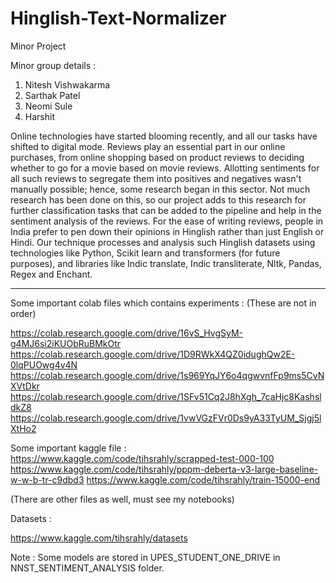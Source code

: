 # Hinglish-Text-Normalizer
Minor Project

Minor group details :
1. Nitesh Vishwakarma 
2. Sarthak Patel
3. Neomi Sule
4. Harshit

Online technologies have started blooming recently, and all our tasks have shifted to digital mode. Reviews play an essential part in our online purchases, 
from online shopping based on product reviews to deciding whether to go for a movie based on movie reviews. Allotting sentiments for all such reviews to 
segregate them into positives and negatives wasn't manually possible; hence, some research began in this sector. Not much research has been done on this, 
so our project adds to this research for further classification tasks that can be added to the pipeline and help in the sentiment analysis of the reviews. 
For the ease of writing reviews, people in India prefer to pen down their opinions in Hinglish rather than just English or Hindi. Our technique processes and
analysis such Hinglish datasets using technologies like Python, Scikit learn and transformers (for future purposes), and libraries like Indic translate, Indic 
transliterate, Nltk, Pandas, Regex and Enchant.

-----------------------------------------------------------------------------------------------------------------------------------------------------------------------

Some important colab files which contains experiments :
(These are not in order)

https://colab.research.google.com/drive/16vS_HvgSyM-g4MJ6si2iKUObRuBMkOtr
https://colab.research.google.com/drive/1D9RWkX4QZ0idughQw2E-0lqPUOwg4v4N
https://colab.research.google.com/drive/1s969YqJY6o4qgwvnfFp9ms5CvNXVtDkr
https://colab.research.google.com/drive/1SFv51Cq2J8hXgh_7caHjc8KashsldkZ8
https://colab.research.google.com/drive/1vwVGzFVr0Ds9yA33TyUM_Sjgj5lXtHo2

Some important kaggle file :
https://www.kaggle.com/code/tihsrahly/scrapped-test-000-100
https://www.kaggle.com/code/tihsrahly/pppm-deberta-v3-large-baseline-w-w-b-tr-c9dbd3
https://www.kaggle.com/code/tihsrahly/train-15000-end

(There are other files as well, must see my notebooks)

Datasets :

https://www.kaggle.com/tihsrahly/datasets

Note : Some models are stored in UPES_STUDENT_ONE_DRIVE in NNST_SENTIMENT_ANALYSIS folder.
